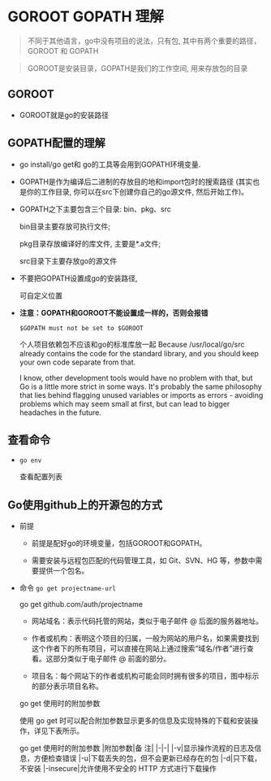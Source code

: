 # GOROOT GOPATH 理解

>不同于其他语言，go中没有项目的说法，只有包, 其中有两个重要的路径，GOROOT 和 GOPATH

>GOROOT是安装目录，GOPATH是我们的工作空间, 用来存放包的目录


## GOROOT

- GOROOT就是go的安装路径

## GOPATH配置的理解

- go install/go get和 go的工具等会用到GOPATH环境变量.

- GOPATH是作为编译后二进制的存放目的地和import包时的搜索路径 (其实也是你的工作目录, 你可以在src下创建你自己的go源文件, 然后开始工作)。

- GOPATH之下主要包含三个目录: bin、pkg、src

    bin目录主要存放可执行文件; 

    pkg目录存放编译好的库文件, 主要是*.a文件; 

    src目录下主要存放go的源文件

- 不要把GOPATH设置成go的安装路径,

    可自定义位置

- **注意：GOPATH和GOROOT不能设置成一样的，否则会报错**

    `$GOPATH must not be set to $GOROOT`

    个人项目依赖包不应该和go的标准库放一起
    Because /usr/local/go/src already contains the code for the standard library, and you should keep your own code separate from that.

    I know, other development tools would have no problem with that, but Go is a little more strict in some ways. It's probably the same philosophy that lies behind flagging unused variables or imports as errors - avoiding problems which may seem small at first, but can lead to bigger headaches in the future.
## 查看命令

- `go env`

    查看配置列表


## Go使用github上的开源包的方式

- 前提

    - 前提是配好go的环境变量，包括GOROOT和GOPATH。

    - 需要安装与远程包匹配的代码管理工具，如 Git、SVN、HG 等，参数中需要提供一个包名。

- 命令 `go get projectname-url`

    go get github.com/auth/projectname

    - 网站域名：表示代码托管的网站，类似于电子邮件 @ 后面的服务器地址。

    - 作者或机构：表明这个项目的归属，一般为网站的用户名，如果需要找到这个作者下的所有项目，可以直接在网站上通过搜索“域名/作者”进行查看。这部分类似于电子邮件 @ 前面的部分。

    - 项目名：每个网站下的作者或机构可能会同时拥有很多的项目，图中标示的部分表示项目名称。
    
    go get 使用时的附加参数
    
    使用 go get 时可以配合附加参数显示更多的信息及实现特殊的下载和安装操作，详见下表所示。

    go get 使用时的附加参数
    |附加参数|备  注|
    |-|-|
    |-v|显示操作流程的日志及信息，方便检查错误
    |-u|下载丢失的包，但不会更新已经存在的包
    |-d|只下载，不安装
    |-insecure|允许使用不安全的 HTTP 方式进行下载操作
 